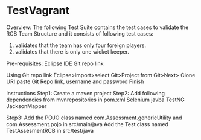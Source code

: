 # TestVagrant

Overview:
The following Test Suite contains the test cases to validate the RCB Team Structure and it consists of following test cases:
1. validates that the team has only four foreign players.
2. validates that there is only one wicket keeper.

Pre-requisites:
 Eclipse IDE 
 Git repo link

Using Git repo link
  Eclipse>import>select Git>Project from Git>Next> Clone URI
  paste Git Repo link, username and password Finish
 
  
Instructions
Step1: Create a maven project 
Step2: Add following dependencies from mvnrepositories in pom.xml
        Selenium javba
        TestNG
        JacksonMapper
        
Step3: Add the POJO class named com.Assessment.genericUtility and com.Assessment.pojo in src/main/java
        Add the Test class named TestAssesmentRCB in src/test/java
        
        
 

